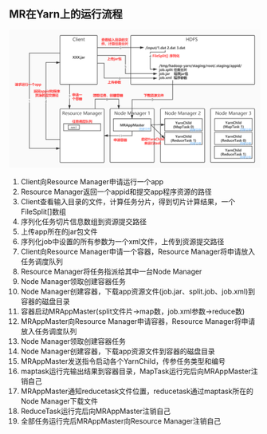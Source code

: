 ## MR在Yarn上的运行流程

![](assets/MR在Yarn上的运行流程/2191564-20210312155704286-1607210609.jpg)


1. Client向Resource Manager申请运行一个app
2. Resource Manager返回一个appid和提交app程序资源的路径
3. Client查看输入目录的文件，计算任务分片，得到切片计算结果，一个FileSplit[]数组
4. 序列化任务切片信息数组到资源提交路径
5. 上传app所在的jar包文件
6. 序列化job中设置的所有参数为一个xml文件，上传到资源提交路径
7. Client向Resource Manager申请一个容器，Resource Manager将申请放入任务调度队列
8. Resource Manager将任务指派给其中一台Node Manager
9. Node Manager领取创建容器任务
10. Node Manager创建容器，下载app资源文件(job.jar、split.job、job.xml)到容器的磁盘目录
11. 容器启动MRAppMaster(split文件片->map数，job.xml参数->reduce数)
12. MRAppMaster向Resource Manager申请容器，Resource Manager将申请放入任务调度队列
13. Node Manager领取创建容器任务
14. Node Manager创建容器，下载app资源文件到容器的磁盘目录
15. MRAppMaster发送指令启动各个YarnChild，传参任务类型和编号
16. maptask运行完输出结果到容器目录，MapTask运行完后向MRAppMaster注销自己
17. MRAppMaster通知reducetask文件位置，reducetask通过maptask所在的Node Manager下载文件
18. ReduceTask运行完后向MRAppMaster注销自己
19. 全部任务运行完后MRAppMaster向Resource Manager注销自己